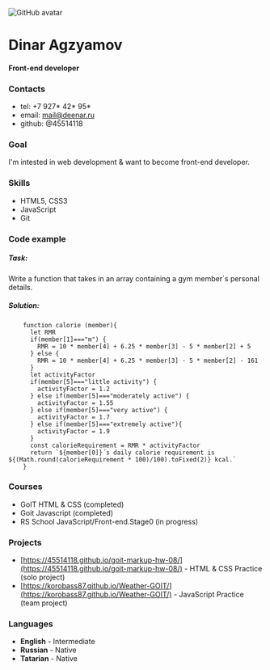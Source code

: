 ![GitHub avatar](https://avatars.githubusercontent.com/u/19572532?s=120&v=4)

# Dinar Agzyamov

#### Front-end developer

### Contacts

- tel: +7 927* 42* 95\*
- email: mail@deenar.ru
- github: @45514118

### Goal

I'm intested in web development & want to become front-end developer.

### Skills

- HTML5, CSS3
- JavaScript
- Git

### Code example

##### Task:

Write a function that takes in an array containing a gym member´s personal details.

##### Solution:

```
    function calorie (member){
      let RMR
      if(member[1]==="m") {
        RMR = 10 * member[4] + 6.25 * member[3] - 5 * member[2] + 5
      } else {
        RMR = 10 * member[4] + 6.25 * member[3] - 5 * member[2] - 161
      }
      let activityFactor
      if(member[5]==="little activity") {
        activityFactor = 1.2
      } else if(member[5]==="moderately active") {
        activityFactor = 1.55
      } else if(member[5]==="very active") {
        activityFactor = 1.7
      } else if(member[5]==="extremely active"){
        activityFactor = 1.9
      }
      const calorieRequirement = RMR * activityFactor
      return `${member[0]}´s daily calorie requirement is ${(Math.round(calorieRequirement * 100)/100).toFixed(2)} kcal.`
    }
```

### Courses

- GoIT HTML & CSS (completed)
- Goit Javascript (completed)
- RS School JavaScript/Front-end.Stage0 (in progress)

### Projects

- [https://45514118.github.io/goit-markup-hw-08/](https://45514118.github.io/goit-markup-hw-08/) - HTML & CSS Practice (solo project)
- [https://korobass87.github.io/Weather-GOIT/](https://korobass87.github.io/Weather-GOIT/) - JavaScript Practice (team project)

### Languages

- **English** - Intermediate
- **Russian** - Native
- **Tatarian** - Native
